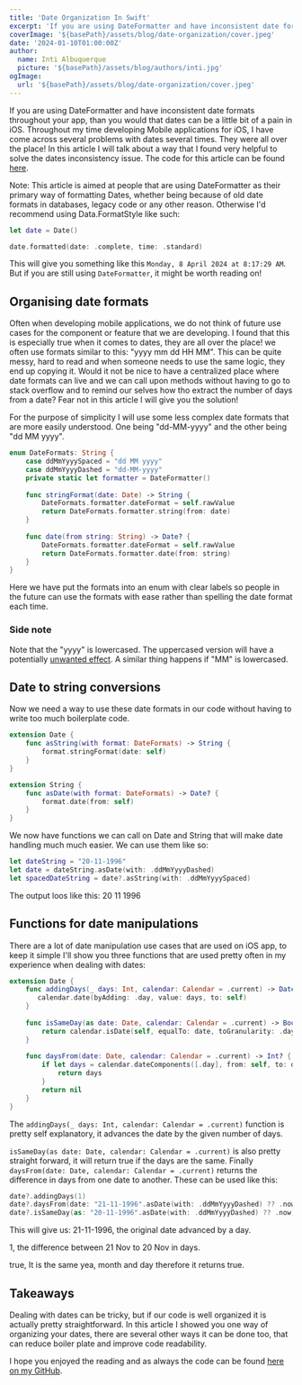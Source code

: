 ```yaml
---
title: 'Date Organization In Swift'
excerpt: 'If you are using DateFormatter and have inconsistent date formats throughout your app, than you would that dates can be a little bit of a pain in iOS. Throughout my time developing Mobile applications for iOS, I have come across several problems with dates several times. They were all over the place! In this article I will talk about a way that I found very helpful to solve the dates inconsistency issue.'
coverImage: '${basePath}/assets/blog/date-organization/cover.jpeg'
date: '2024-01-10T01:00:00Z'
author:
  name: Inti Albuquerque
  picture: '${basePath}/assets/blog/authors/inti.jpg'
ogImage:
  url: '${basePath}/assets/blog/date-organization/cover.jpeg'
---
```


If you are using DateFormatter and have inconsistent date formats throughout your app, than you would that dates can be a little bit of a pain in iOS. Throughout my time developing Mobile applications for iOS, I have come across several problems with dates several times. They were all over the place! In this article I will talk about a way that I found very helpful to solve the dates inconsistency issue. The code for this article can be found [here](https://github.com/intiMRA/DateHelper).

Note: This article is aimed at people that are using DateFormatter as their primary way of formatting Dates, whether being because of old date formats in databases, legacy code or any other reason. Otherwise I'd recommend using Data.FormatStyle like such:

``` swift
let date = Date()

date.formatted(date: .complete, time: .standard)
```

This will give you something like this ```Monday, 8 April 2024 at 8:17:29 AM```.
But if you are still using `DateFormatter`, it might be worth reading on!

## Organising date formats

Often when developing mobile applications, we do not think of future use cases for the component or feature that we are developing. I found that this is especially true when it comes to dates, they are all over the place!
we often use formats similar to this: "yyyy mm dd HH MM". This can be quite messy, hard to read and when someone needs to use the same logic, they end up copying it. Would it not be nice to have a centralized place where date formats can live and we can call upon methods without having to go to stack overflow and to remind our selves how tho extract the number of days from a date? Fear not in this article I will give you the solution!

For the purpose of simplicity I will use some less complex date formats that are more easily understood. One being "dd-MM-yyyy" and the other being "dd MM yyyy".

``` swift
enum DateFormats: String {
    case ddMmYyyySpaced = "dd MM yyyy"
    case ddMmYyyyDashed = "dd-MM-yyyy"
    private static let formatter = DateFormatter()
    
    func stringFormat(date: Date) -> String {
        DateFormats.formatter.dateFormat = self.rawValue
        return DateFormats.formatter.string(from: date)
    }
    
    func date(from string: String) -> Date? {
        DateFormats.formatter.dateFormat = self.rawValue
        return DateFormats.formatter.date(from: string)
    }
}
```

Here we have put the formats into an enum with clear labels so people in the future can use the formats with ease rather than spelling the date format each time.

### Side note

Note that the "yyyy" is  lowercased. The uppercased version will have a potentially [unwanted effect](https://stackoverflow.com/questions/15133549/difference-between-yyyy-and-yyyy-in-nsdateformatter#:~:text=yyyy%20specifies%20the%20calendar%20year,should%20use%20the%20calendar%20year). A similar thing happens if "MM" is lowercased.

## Date to string conversions

Now we need a way to use these date formats in our code without having to write too much boilerplate code.

``` swift
extension Date {    
    func asString(with format: DateFormats) -> String {
        format.stringFormat(date: self)
    }
}

extension String {
    func asDate(with format: DateFormats) -> Date? {
        format.date(from: self)
    }
}
```

We now have functions we can call on Date and String that will make date handling much much easier. We can use them like so:

``` swift
let dateString = "20-11-1996"
let date = dateString.asDate(with: .ddMmYyyyDashed)
let spacedDateString = date?.asString(with: .ddMmYyyySpaced)
```

The output loos like this:
20 11 1996

## Functions for date manipulations

There are a lot of date manipulation use cases that are used on iOS app, to keep it simple I'll show you three functions that are used pretty often in my experience when dealing with dates:

``` swift
extension Date {
    func addingDays(_ days: Int, calendar: Calendar = .current) -> Date? {
       calendar.date(byAdding: .day, value: days, to: self)
    }
    
    func isSameDay(as date: Date, calendar: Calendar = .current) -> Bool {
        return calendar.isDate(self, equalTo: date, toGranularity: .day)
    }
    
    func daysFrom(date: Date, calendar: Calendar = .current) -> Int? {
        if let days = calendar.dateComponents([.day], from: self, to: date).day {
            return days
        }
        return nil
    }
}
```

The ```addingDays(_ days: Int, calendar: Calendar = .current)``` function is pretty self explanatory, it advances the date by the given number of days.

```isSameDay(as date: Date, calendar: Calendar = .current)``` is also pretty straight forward, it will return true if the days are the same.
Finally ```daysFrom(date: Date, calendar: Calendar = .current)``` returns the difference in days from one date to another. These can be used like this:

``` swift
date?.addingDays(1)
date?.daysFrom(date: "21-11-1996".asDate(with: .ddMmYyyyDashed) ?? .now)
date?.isSameDay(as: "20-11-1996".asDate(with: .ddMmYyyyDashed) ?? .now)
```

This will give us:
21-11-1996, the original date advanced by a day.

1, the difference between 21 Nov to 20 Nov in days.

true, It is the same yea,  month and day therefore it returns true.

## Takeaways

Dealing with dates can be tricky, but if our code is well organized it is actually pretty straightforward. In this article I showed you one way of organizing your dates, there are several other ways it can be done too, that can reduce boiler plate and improve code readability.

I hope you enjoyed the reading and as always the code can be found [here on my GitHub](https://github.com/intiMRA/DateHelper).
